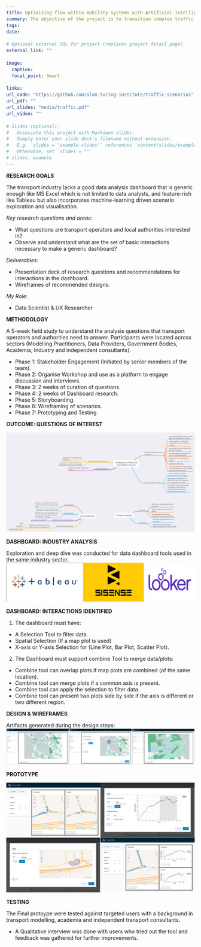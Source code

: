 ```yaml
---
title: Optimising flow within mobility systems with Artificial Intelligence
summary: The objective of the project is to transition complex traffic management from static systems into dynamic, optimised systems that cities manage in real-time across many types of mobility. 
tags:
date:

# Optional external URL for project (replaces project detail page).
external_link: ""

image:
  caption:
  focal_point: Smart

links:
url_code: "https://github.com/alan-turing-institute/traffic-scenarios"
url_pdf: ""
url_slides: "media/traffic.pdf"
url_video: ""

# Slides (optional).
#   Associate this project with Markdown slides.
#   Simply enter your slide deck's filename without extension.
#   E.g. `slides = "example-slides"` references `content/slides/example-slides.md`.
#   Otherwise, set `slides = ""`.
# slides: example
---
```


**RESEARCH GOALS**

The transport industry lacks a good data analysis dashboard that is generic enough like MS Excel which is not limited to data analysts, and feature-rich like Tableau but also incorporates machine-learning driven scenario exploration and visualisation. 

*Key research questions and areas:*

- What questions are transport operators and local authorities interested in?
- Observe and understand what are the set of basic interactions necessary to make a generic dashboard?

*Deliverables:*

- Presentation deck of research questions and recommendations for interactions in the dashboard.
- Wireframes of recommended designs.

*My Role:*
- Data Scientist & UX Researcher

**METHODOLOGY**

A 5-week field study to understand the analysis questions that transport operators and authorities need to answer. Participants were located across sectors (Modelling Practitioners, Data Providers, Government Bodies, Academia, Industry and independent consultants).

- Phase 1: Stakeholder Engagement (Initiated by senior members of the team).
- Phase 2: Organise Workshop and use as a platform to engage discussion and interviews.
- Phase 3: 2 weeks of curation of questions.
- Phase 4: 2 weeks of Dashboard research.
- Phase 5: Storyboarding.
- Phase 6: Wireframing of scenarios.
- Phase 7: Prototyping and Testing

**OUTCOME: QUESTIONS OF INTEREST**

![Questions](https://github.com/aditya02acharya/homepage/blob/master/static/media/questions.png)

**DASHBOARD: INDUSTRY ANALYSIS**

Exploration and deep dive was conducted for data dashboard tools used in the same industry sector.
![Icons](https://github.com/aditya02acharya/homepage/blob/master/static/media/icons.png)

**DASHBOARD: INTERACTIONS IDENTIFIED**

1. The dashboard must have:
  - A Selection Tool to filter data.
  - Spatial Selection (If a map plot is used)
  - X-axis or Y-axis Selection for (Line Plot, Bar Plot, Scatter Plot).

2. The Dashboard must support combine Tool to merge data/plots:
  - Combine tool can overlap plots if map plots are combined (of the same location).
  - Combine tool can merge plots if a common axis is present.
  - Combine tool can apply the selection to filter data.
  - Combine tool can present two plots side by side if the axis is different or two different region.

**DESIGN & WIREFRAMES**

Artifacts generated during the design steps:
![Wireframes](https://github.com/aditya02acharya/homepage/blob/master/static/media/wireframe.png)

**PROTOTYPE**

![Prototype](https://github.com/aditya02acharya/homepage/blob/master/static/media/prototype.png)

**TESTING**

The Final protoype were tested against targeted users with a background in transport modelling, academia and independent transport consultants.
- A Qualitative interview was done with users who tried out the tool and feedback was gathered for further improvements.
